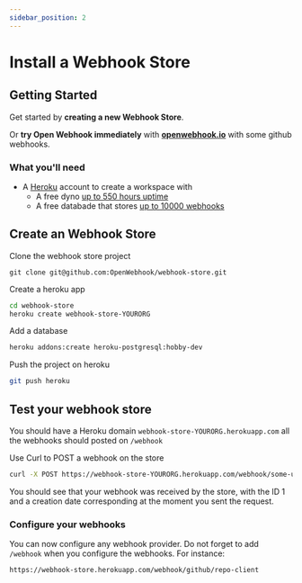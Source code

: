 ```yaml
---
sidebar_position: 2
---
```


# Install a Webhook Store

## Getting Started

Get started by **creating a new Webhook Store**.

Or **try Open Webhook immediately** with **[openwebhook.io](https://www.openwebhook.io)** with some github webhooks.

### What you'll need
- A [Heroku](https://heroku.com) account to create a workspace with
  - A free dyno [up to 550 hours uptime](https://devcenter.heroku.com/changelog-items/907#:~:text=Starting%20today%2C%20Heroku%20accounts%20have,for%20an%20additional%20450%20hours.)
  - A free databade that stores [up to 10000 webhooks](https://devcenter.heroku.com/changelog-items/907#:~:text=Starting%20today%2C%20Heroku%20accounts%20have,for%20an%20additional%20450%20hours.)

## Create an Webhook Store

Clone the webhook store project
```
git clone git@github.com:OpenWebhook/webhook-store.git
```

Create a heroku app

```bash
cd webhook-store
heroku create webhook-store-YOURORG
```

Add a database

```bash
heroku addons:create heroku-postgresql:hobby-dev
```

Push the project on heroku
```bash
git push heroku
```

## Test your webhook store

You should have a Heroku domain `webhook-store-YOURORG.herokuapp.com` all the webhooks should posted on `/webhook`

Use Curl to POST a webhook on the store

```sh
curl -X POST https://webhook-store-YOURORG.herokuapp.com/webhook/some-url -d 'yolo=croute'
```

You should see that your webhook was received by the store, with the ID 1 and a creation date corresponding at the moment you sent the request.

### Configure your webhooks

You can now configure any webhook provider. Do not forget to add `/webhook` when you configure the webhooks.
For instance:
```
https://webhook-store.herokuapp.com/webhook/github/repo-client
```
